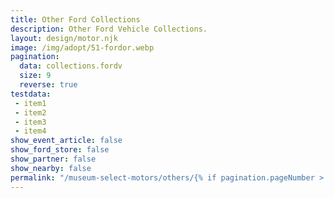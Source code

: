 ```yaml
---
title: Other Ford Collections
description: Other Ford Vehicle Collections.
layout: design/motor.njk
image: /img/adopt/51-fordor.webp
pagination:
  data: collections.fordv
  size: 9
  reverse: true
testdata:
 - item1
 - item2
 - item3
 - item4
show_event_article: false
show_ford_store: false
show_partner: false
show_nearby: false
permalink: "/museum-select-motors/others/{% if pagination.pageNumber > 0 %}page-{{ pagination.pageNumber + 1 }}/{% endif %}index.html"
---
```



